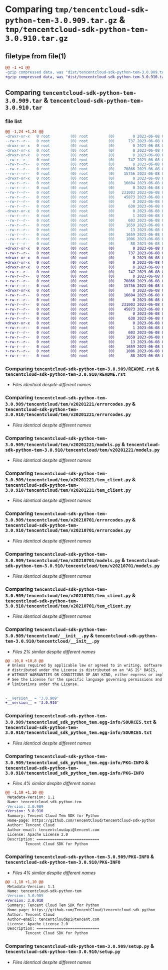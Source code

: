 # Comparing `tmp/tencentcloud-sdk-python-tem-3.0.909.tar.gz` & `tmp/tencentcloud-sdk-python-tem-3.0.910.tar.gz`

## filetype from file(1)

```diff
@@ -1 +1 @@
-gzip compressed data, was "dist/tencentcloud-sdk-python-tem-3.0.909.tar", last modified: Thu Jun  8 00:34:43 2023, max compression
+gzip compressed data, was "dist/tencentcloud-sdk-python-tem-3.0.910.tar", last modified: Thu Jun  8 09:22:08 2023, max compression
```

## Comparing `tencentcloud-sdk-python-tem-3.0.909.tar` & `tencentcloud-sdk-python-tem-3.0.910.tar`

### file list

```diff
@@ -1,24 +1,24 @@
-drwxr-xr-x   0 root         (0) root         (0)        0 2023-06-08 00:34:43.000000 tencentcloud-sdk-python-tem-3.0.909/
--rw-r--r--   0 root         (0) root         (0)      737 2023-06-08 00:34:43.000000 tencentcloud-sdk-python-tem-3.0.909/README.rst
-drwxr-xr-x   0 root         (0) root         (0)        0 2023-06-08 00:34:43.000000 tencentcloud-sdk-python-tem-3.0.909/tencentcloud/
-drwxr-xr-x   0 root         (0) root         (0)        0 2023-06-08 00:34:43.000000 tencentcloud-sdk-python-tem-3.0.909/tencentcloud/tem/
-drwxr-xr-x   0 root         (0) root         (0)        0 2023-06-08 00:34:43.000000 tencentcloud-sdk-python-tem-3.0.909/tencentcloud/tem/v20201221/
--rw-r--r--   0 root         (0) root         (0)      747 2023-06-08 00:34:43.000000 tencentcloud-sdk-python-tem-3.0.909/tencentcloud/tem/v20201221/errorcodes.py
--rw-r--r--   0 root         (0) root         (0)        0 2023-06-08 00:34:43.000000 tencentcloud-sdk-python-tem-3.0.909/tencentcloud/tem/v20201221/__init__.py
--rw-r--r--   0 root         (0) root         (0)    70866 2023-06-08 00:34:43.000000 tencentcloud-sdk-python-tem-3.0.909/tencentcloud/tem/v20201221/models.py
--rw-r--r--   0 root         (0) root         (0)    15756 2023-06-08 00:34:43.000000 tencentcloud-sdk-python-tem-3.0.909/tencentcloud/tem/v20201221/tem_client.py
-drwxr-xr-x   0 root         (0) root         (0)        0 2023-06-08 00:34:43.000000 tencentcloud-sdk-python-tem-3.0.909/tencentcloud/tem/v20210701/
--rw-r--r--   0 root         (0) root         (0)    16604 2023-06-08 00:34:43.000000 tencentcloud-sdk-python-tem-3.0.909/tencentcloud/tem/v20210701/errorcodes.py
--rw-r--r--   0 root         (0) root         (0)        0 2023-06-08 00:34:43.000000 tencentcloud-sdk-python-tem-3.0.909/tencentcloud/tem/v20210701/__init__.py
--rw-r--r--   0 root         (0) root         (0)   231003 2023-06-08 00:34:43.000000 tencentcloud-sdk-python-tem-3.0.909/tencentcloud/tem/v20210701/models.py
--rw-r--r--   0 root         (0) root         (0)    45873 2023-06-08 00:34:43.000000 tencentcloud-sdk-python-tem-3.0.909/tencentcloud/tem/v20210701/tem_client.py
--rw-r--r--   0 root         (0) root         (0)        0 2023-06-08 00:34:43.000000 tencentcloud-sdk-python-tem-3.0.909/tencentcloud/tem/__init__.py
--rw-r--r--   0 root         (0) root         (0)      630 2023-06-08 00:34:43.000000 tencentcloud-sdk-python-tem-3.0.909/tencentcloud/__init__.py
-drwxr-xr-x   0 root         (0) root         (0)        0 2023-06-08 00:34:43.000000 tencentcloud-sdk-python-tem-3.0.909/tencentcloud_sdk_python_tem.egg-info/
--rw-r--r--   0 root         (0) root         (0)        1 2023-06-08 00:34:43.000000 tencentcloud-sdk-python-tem-3.0.909/tencentcloud_sdk_python_tem.egg-info/dependency_links.txt
--rw-r--r--   0 root         (0) root         (0)      603 2023-06-08 00:34:43.000000 tencentcloud-sdk-python-tem-3.0.909/tencentcloud_sdk_python_tem.egg-info/SOURCES.txt
--rw-r--r--   0 root         (0) root         (0)     1659 2023-06-08 00:34:43.000000 tencentcloud-sdk-python-tem-3.0.909/tencentcloud_sdk_python_tem.egg-info/PKG-INFO
--rw-r--r--   0 root         (0) root         (0)       13 2023-06-08 00:34:43.000000 tencentcloud-sdk-python-tem-3.0.909/tencentcloud_sdk_python_tem.egg-info/top_level.txt
--rw-r--r--   0 root         (0) root         (0)     1659 2023-06-08 00:34:43.000000 tencentcloud-sdk-python-tem-3.0.909/PKG-INFO
--rw-r--r--   0 root         (0) root         (0)     1006 2023-06-08 00:34:43.000000 tencentcloud-sdk-python-tem-3.0.909/setup.py
--rw-r--r--   0 root         (0) root         (0)       88 2023-06-08 00:34:43.000000 tencentcloud-sdk-python-tem-3.0.909/setup.cfg
+drwxr-xr-x   0 root         (0) root         (0)        0 2023-06-08 09:22:08.000000 tencentcloud-sdk-python-tem-3.0.910/
+-rw-r--r--   0 root         (0) root         (0)      737 2023-06-08 09:22:07.000000 tencentcloud-sdk-python-tem-3.0.910/README.rst
+drwxr-xr-x   0 root         (0) root         (0)        0 2023-06-08 09:22:08.000000 tencentcloud-sdk-python-tem-3.0.910/tencentcloud/
+drwxr-xr-x   0 root         (0) root         (0)        0 2023-06-08 09:22:08.000000 tencentcloud-sdk-python-tem-3.0.910/tencentcloud/tem/
+drwxr-xr-x   0 root         (0) root         (0)        0 2023-06-08 09:22:08.000000 tencentcloud-sdk-python-tem-3.0.910/tencentcloud/tem/v20201221/
+-rw-r--r--   0 root         (0) root         (0)      747 2023-06-08 09:22:07.000000 tencentcloud-sdk-python-tem-3.0.910/tencentcloud/tem/v20201221/errorcodes.py
+-rw-r--r--   0 root         (0) root         (0)        0 2023-06-08 09:22:07.000000 tencentcloud-sdk-python-tem-3.0.910/tencentcloud/tem/v20201221/__init__.py
+-rw-r--r--   0 root         (0) root         (0)    70866 2023-06-08 09:22:07.000000 tencentcloud-sdk-python-tem-3.0.910/tencentcloud/tem/v20201221/models.py
+-rw-r--r--   0 root         (0) root         (0)    15756 2023-06-08 09:22:07.000000 tencentcloud-sdk-python-tem-3.0.910/tencentcloud/tem/v20201221/tem_client.py
+drwxr-xr-x   0 root         (0) root         (0)        0 2023-06-08 09:22:08.000000 tencentcloud-sdk-python-tem-3.0.910/tencentcloud/tem/v20210701/
+-rw-r--r--   0 root         (0) root         (0)    16604 2023-06-08 09:22:07.000000 tencentcloud-sdk-python-tem-3.0.910/tencentcloud/tem/v20210701/errorcodes.py
+-rw-r--r--   0 root         (0) root         (0)        0 2023-06-08 09:22:07.000000 tencentcloud-sdk-python-tem-3.0.910/tencentcloud/tem/v20210701/__init__.py
+-rw-r--r--   0 root         (0) root         (0)   231003 2023-06-08 09:22:07.000000 tencentcloud-sdk-python-tem-3.0.910/tencentcloud/tem/v20210701/models.py
+-rw-r--r--   0 root         (0) root         (0)    45873 2023-06-08 09:22:07.000000 tencentcloud-sdk-python-tem-3.0.910/tencentcloud/tem/v20210701/tem_client.py
+-rw-r--r--   0 root         (0) root         (0)        0 2023-06-08 09:22:07.000000 tencentcloud-sdk-python-tem-3.0.910/tencentcloud/tem/__init__.py
+-rw-r--r--   0 root         (0) root         (0)      630 2023-06-08 09:22:07.000000 tencentcloud-sdk-python-tem-3.0.910/tencentcloud/__init__.py
+drwxr-xr-x   0 root         (0) root         (0)        0 2023-06-08 09:22:08.000000 tencentcloud-sdk-python-tem-3.0.910/tencentcloud_sdk_python_tem.egg-info/
+-rw-r--r--   0 root         (0) root         (0)        1 2023-06-08 09:22:08.000000 tencentcloud-sdk-python-tem-3.0.910/tencentcloud_sdk_python_tem.egg-info/dependency_links.txt
+-rw-r--r--   0 root         (0) root         (0)      603 2023-06-08 09:22:08.000000 tencentcloud-sdk-python-tem-3.0.910/tencentcloud_sdk_python_tem.egg-info/SOURCES.txt
+-rw-r--r--   0 root         (0) root         (0)     1659 2023-06-08 09:22:08.000000 tencentcloud-sdk-python-tem-3.0.910/tencentcloud_sdk_python_tem.egg-info/PKG-INFO
+-rw-r--r--   0 root         (0) root         (0)       13 2023-06-08 09:22:08.000000 tencentcloud-sdk-python-tem-3.0.910/tencentcloud_sdk_python_tem.egg-info/top_level.txt
+-rw-r--r--   0 root         (0) root         (0)     1659 2023-06-08 09:22:08.000000 tencentcloud-sdk-python-tem-3.0.910/PKG-INFO
+-rw-r--r--   0 root         (0) root         (0)     1006 2023-06-08 09:22:07.000000 tencentcloud-sdk-python-tem-3.0.910/setup.py
+-rw-r--r--   0 root         (0) root         (0)       88 2023-06-08 09:22:08.000000 tencentcloud-sdk-python-tem-3.0.910/setup.cfg
```

### Comparing `tencentcloud-sdk-python-tem-3.0.909/README.rst` & `tencentcloud-sdk-python-tem-3.0.910/README.rst`

 * *Files identical despite different names*

### Comparing `tencentcloud-sdk-python-tem-3.0.909/tencentcloud/tem/v20201221/errorcodes.py` & `tencentcloud-sdk-python-tem-3.0.910/tencentcloud/tem/v20201221/errorcodes.py`

 * *Files identical despite different names*

### Comparing `tencentcloud-sdk-python-tem-3.0.909/tencentcloud/tem/v20201221/models.py` & `tencentcloud-sdk-python-tem-3.0.910/tencentcloud/tem/v20201221/models.py`

 * *Files identical despite different names*

### Comparing `tencentcloud-sdk-python-tem-3.0.909/tencentcloud/tem/v20201221/tem_client.py` & `tencentcloud-sdk-python-tem-3.0.910/tencentcloud/tem/v20201221/tem_client.py`

 * *Files identical despite different names*

### Comparing `tencentcloud-sdk-python-tem-3.0.909/tencentcloud/tem/v20210701/errorcodes.py` & `tencentcloud-sdk-python-tem-3.0.910/tencentcloud/tem/v20210701/errorcodes.py`

 * *Files identical despite different names*

### Comparing `tencentcloud-sdk-python-tem-3.0.909/tencentcloud/tem/v20210701/models.py` & `tencentcloud-sdk-python-tem-3.0.910/tencentcloud/tem/v20210701/models.py`

 * *Files identical despite different names*

### Comparing `tencentcloud-sdk-python-tem-3.0.909/tencentcloud/tem/v20210701/tem_client.py` & `tencentcloud-sdk-python-tem-3.0.910/tencentcloud/tem/v20210701/tem_client.py`

 * *Files identical despite different names*

### Comparing `tencentcloud-sdk-python-tem-3.0.909/tencentcloud/__init__.py` & `tencentcloud-sdk-python-tem-3.0.910/tencentcloud/__init__.py`

 * *Files 2% similar despite different names*

```diff
@@ -10,8 +10,8 @@
 # Unless required by applicable law or agreed to in writing, software
 # distributed under the License is distributed on an "AS IS" BASIS,
 # WITHOUT WARRANTIES OR CONDITIONS OF ANY KIND, either express or implied.
 # See the License for the specific language governing permissions and
 # limitations under the License.
 
 
-__version__ = '3.0.909'
+__version__ = '3.0.910'
```

### Comparing `tencentcloud-sdk-python-tem-3.0.909/tencentcloud_sdk_python_tem.egg-info/SOURCES.txt` & `tencentcloud-sdk-python-tem-3.0.910/tencentcloud_sdk_python_tem.egg-info/SOURCES.txt`

 * *Files identical despite different names*

### Comparing `tencentcloud-sdk-python-tem-3.0.909/tencentcloud_sdk_python_tem.egg-info/PKG-INFO` & `tencentcloud-sdk-python-tem-3.0.910/tencentcloud_sdk_python_tem.egg-info/PKG-INFO`

 * *Files 4% similar despite different names*

```diff
@@ -1,10 +1,10 @@
 Metadata-Version: 1.1
 Name: tencentcloud-sdk-python-tem
-Version: 3.0.909
+Version: 3.0.910
 Summary: Tencent Cloud Tem SDK for Python
 Home-page: https://github.com/TencentCloud/tencentcloud-sdk-python
 Author: Tencent Cloud
 Author-email: tencentcloudapi@tencent.com
 License: Apache License 2.0
 Description: ============================
         Tencent Cloud SDK for Python
```

### Comparing `tencentcloud-sdk-python-tem-3.0.909/PKG-INFO` & `tencentcloud-sdk-python-tem-3.0.910/PKG-INFO`

 * *Files 4% similar despite different names*

```diff
@@ -1,10 +1,10 @@
 Metadata-Version: 1.1
 Name: tencentcloud-sdk-python-tem
-Version: 3.0.909
+Version: 3.0.910
 Summary: Tencent Cloud Tem SDK for Python
 Home-page: https://github.com/TencentCloud/tencentcloud-sdk-python
 Author: Tencent Cloud
 Author-email: tencentcloudapi@tencent.com
 License: Apache License 2.0
 Description: ============================
         Tencent Cloud SDK for Python
```

### Comparing `tencentcloud-sdk-python-tem-3.0.909/setup.py` & `tencentcloud-sdk-python-tem-3.0.910/setup.py`

 * *Files identical despite different names*

